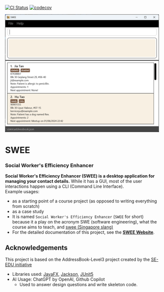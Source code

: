 [![CI Status](https://github.com/AY2324S2-CS2103T-T17-1/tp/workflows/Java%20CI/badge.svg)](https://github.com/AY2324S2-CS2103T-T17-1/tp/actions)
[![codecov](https://codecov.io/gh/AY2324S2-CS2103T-T17-1/tp/graph/badge.svg?token=IOQ4YTD98O)](https://codecov.io/gh/AY2324S2-CS2103T-T17-1/tp)

![Ui](docs/images/Ui.png)

# SWEE
### Social Worker's Efficiency Enhancer

**Social Worker's Efficiency Enhancer (**SWEE**) is a desktop application for managing your contact details.** While it has a GUI, most of the user interactions happen using a CLI (Command Line Interface). <br>
  Example usages:
  * as a starting point of a course project (as opposed to writing everything from scratch)
  * as a case study
* It is named `Social Worker's Efficiency Enhancer` (`SWEE` for short) because it a play on the acronym SWE (software engineering), what the course aims to teach, and [swee (Singapore slang)](http://www.mysmu.edu/faculty/jacklee/singlish_S.htm)
* For the detailed documentation of this project, see the **[SWEE Website](https://ay2324s2-cs2103t-t17-1.github.io/tp/)**.

## Acknowledgements
This project is based on the AddressBook-Level3 project created by the [SE-EDU initiative](https://se-education.org)

* Libraries used: [JavaFX](https://openjfx.io/), [Jackson](https://github.com/FasterXML/jackson), [JUnit5](https://github.com/junit-team/junit5)
* AI Usage: ChatGPT by OpenAI, Github Copilot
  * Used to answer design questions and write skeleton code.